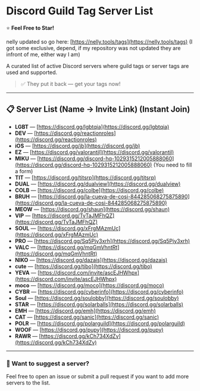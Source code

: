 # Discord Guild Tag Server List  
⭐ **Feel Free to Star!**

nelly updated so go here: [https://nelly.tools/tags](https://nelly.tools/tags) (I got some exclusive, depend, if my repository was not updated they are infront of me, either way I am)

A curated list of active Discord servers where guild tags or server tags are used and supported.

> ✅ They put it back — get your tags now!

---

## 📋 Server List (Name → Invite Link) (Instant Join)

- **LGBT** — [https://discord.gg/lgbtqia](https://discord.gg/lgbtqia)  
- **DEV** — [https://discord.gg/reactionroles](https://discord.gg/reactionroles)  
- **iOS** — [https://discord.gg/jb](https://discord.gg/jb)  
- **EZ** — [https://discord.gg/valorantil](https://discord.gg/valorantil)  
- **MIKU** — [https://discord.gg/discord-hq-1029315212005888060](https://discord.gg/discord-hq-1029315212005888060)  (You need to fill a form)
- **TIT** — [https://discord.gg/titsrp](https://discord.gg/titsrp)  
- **DUAL** — [https://discord.gg/dualview](https://discord.gg/dualview)  
- **COLB** — [https://discord.gg/colbe](https://discord.gg/colbe)  
- **BRUH** — [https://discord.gg/la-cueva-de-cosi-844285068275875890](https://discord.gg/la-cueva-de-cosi-844285068275875890)  
- **MEOW** — [https://discord.gg/shaun](https://discord.gg/shaun)  
- **VIP** — [https://discord.gg/TvTaJMFhQZ](https://discord.gg/TvTaJMFhQZ)  
- **SOUL** — [https://discord.gg/xFrgMAzmUc](https://discord.gg/xFrgMAzmUc)  
- **PRO** — [https://discord.gg/Sq5Pjy3xrh](https://discord.gg/Sq5Pjy3xrh)
- **VALC** — [https://discord.gg/mqGmVhntRt](https://discord.gg/mqGmVhntRt)
- **NIKO** — [https://discord.gg/dazais](https://discord.gg/dazais)
- **cute** — [https://discord.gg/tibo](https://discord.gg/tibo)
- **YEVA** — [https://discord.com/invite/ascEJHWhpx](https://discord.com/invite/ascEJHWhpx)
- **moco** — [https://discord.gg/moco](https://discord.gg/moco)
- **CYBR** — [https://discord.gg/cyberinfo](https://discord.gg/cyberinfo)
- **Soul** — [https://discord.gg/soulobby](https://discord.gg/soulobby)
- **STAR** — [https://discord.gg/solarballs](https://discord.gg/solarballs)
- **EMH** — [https://discord.gg/emh](https://discord.gg/emh)
- **CAT** — [https://discord.gg/sanic](https://discord.gg/sanic)
- **POLR** — [https://discord.gg/polarguild](https://discord.gg/polarguild)
- **WOOF** — [https://discord.gg/pupy](https://discord.gg/pupy)
- **RAWR** — [https://discord.gg/kCh734XdZv](https://discord.gg/kCh734XdZv)

---

### 💬 Want to suggest a server?

Feel free to open an issue or submit a pull request if you want to add more servers to the list.
